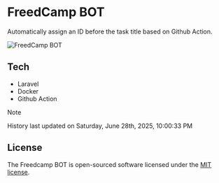 # FreedCamp BOT

Automatically assign an ID before the task title based on Github Action.

![FreedCamp BOT](https://repository-images.githubusercontent.com/737932867/7d34798b-2680-471c-b089-a78a718d3d6a)

## Tech

- Laravel
- Docker
- Github Action

> [!NOTE]  
> History last updated on Saturday, June 28th, 2025, 10:00:33 PM

## License

The Freedcamp BOT is open-sourced software licensed under the [MIT license](https://opensource.org/licenses/MIT).
